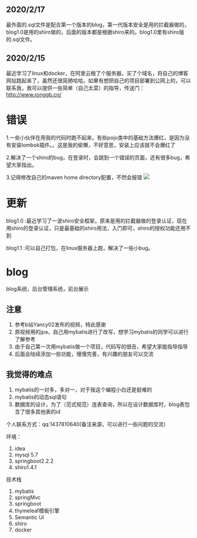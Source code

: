 ## 2020/2/17
最外面的.sql文件是配合第一个版本的blog，第一代版本安全是用的拦截器做的，blog1.0是用的shiro做的，后面的版本都是根据shiro来的。blog1.0里有shiro版的.sql文件。

## 2020/2/15
最近学习了linux和docker，在阿里云租了个服务器，买了个域名，将自己的博客网站跑起来了，虽然还很简陋哈哈。如果有想把自己的项目部署到公网上的，可以联系我，我可以提供一些简单（自己太菜）的指导，传送门：http://www.ronggb.cn/


# 错误
1.一些小伙伴在用我的代码时跑不起来，有些pojo类中的基础方法爆红，是因为没有安装lombok插件。。这是我的偷懒，不好意思，安装上应该就不会爆红了

2.解决了一个shiro的bug，在登录时，会跳到一个错误的页面，还有很多bug，希望大家指出。


3.记得修改自己的maven home directory配置，不然会报错
![](https://rong-1257752702.cos.ap-chengdu.myqcloud.com/%E5%8D%9A%E5%AE%A2%E9%A1%B9%E7%9B%AE/1.png)


# 更新
blog1.0 :最近学习了一波shiro安全框架，原来是用的拦截器做的登录认证，现在用shiro的登录认证，只是最基础的shiro用法，入门即可，shiro的授权功能还用不到


blog1.1 :可以自己打包，在linux服务器上跑，解决了一些小bug。 

# blog
blog系统，后台管理系统，前台展示

## 注意
1. 参考b站Yancy02发布的视频，特此感谢
2. 原视频用的jpa，自己用mybatis进行了改写，想学习mybatis的同学可以进行了解参考
3. 由于自己第一次用mybatis做一个项目，代码写的很丑，希望大家能指导指导
4. 后面会陆续添加一些功能，慢慢完善，有兴趣的朋友可以交流



## 我觉得的难点
1. mybatis的一对多，多对一，对于我这个编程小白还是挺难的
2. mybatis的动态sql语句
3. 数据库的设计，为了（范式规范）连表查询，所以在设计数据库时，blog表包含了很多其他表的id


个人联系方式：qq:1437810640(备注来源，可以进行一些问题的交流）


环境：
1. idea
2. mysql 5.7
3. springboot2.2.2
4. shiro1.4.1

技术栈
1. mybatis
2. springMvc
3. springboot
4. thymeleaf模板引擎
5. Semantic Ui
6. shiro
7. docker
